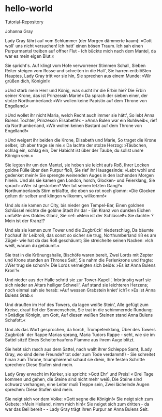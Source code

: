 # hello-world
Tutorial-Repository


Johanna Gray

Lady Gray fährt auf vom Schlummer (der Morgen
dämmerte kaum):
»Gott woll' uns nicht versuchen! Ich hatt' einen bösen
Traum.
Ich sah einen Purpurmantel treiben auf offner Flut -
Ich bückte mich nach dem Mantel, da war es mein
eigen Blut.«

Sie spricht's. Auf klingt vom Hofe verworrener
Stimmen Schall,
Sieben Reiter steigen vom Rosse und schreiten in die
Hall',
Sie harren entblößten Hauptes, Lady Gray tritt vor sie
hin,
Sie sprechen aus einem Munde: »Wir grüßen dich,
Königin!«

»Und starb mein Herr und König, was sucht ihr die
Erbin hie?
Die Erbin seiner Krone, das ist Prinzessin Marie!«
Da sprach der sieben einer, der stolze
Northumberland:
»Wir wollen keine Papistin auf dem Throne von
Engelland.«

»Und wollet ihr nicht Maria, welch Recht auch immer
sie hätt',
So lebt Anna Bulens Tochter, Prinzessin Elisabeth!« -
»Anna Bulen war ein Buhlweib«, rief da
Northumberland,
»Wir wollen keinen Bastard auf dem Throne von
Engelland!«

»Und weigert ihr beiden die Krone, Elisabeth und
Marie,
So traget die Krone selber, ich aber trage sie nie.«
Da lachte der stolze Herzog: »Täubchen, schlag ein,
schlag ein,
Der Habicht ist über der Taube, du sollst unsre
Königin sein.«

Sie legten ihr um den Mantel, sie hoben sie leicht aufs
Roß,
Ihrer Locken goldne Fülle über den Purpur floß,
Sie rief ihr Hausgesinde: »Lebt wohl und gedenket
mein!«
Sie sprengte weinenden Auges in den lachenden
Morgen hinein.
Und als sie kamen gen London, horch, Glocken- und
Feierklang,
Sie sprach: »Wer ist gestorben? Wer tut seinen letzten
Gang?«
Northumberlands Stirn erblaßte, die eben so rot noch
glomm:
»Die Glocken gelten dir selber und klingen
willkomm, willkomm!«

Und als sie kamen zur City, bis nieder gen
Tempel-Bar,
Einen goldnen Schlüssel reichte die goldne Stadt ihr
dar -
Ein Kranz von dunklen Eichen umfaßte des Goldes
Glanz,
Sie rief: »Mein ist der Schlüssel!« Sie dachte: ?Mein
ist der Kranz!?

Und als sie kamen zum Tower und die Zugbrück'
niederschlug,
Da bäumte hochauf ihr Leibroß, das sonst so sicher
sie trug,
Northumberland riß es am Zügel- wie hat da das Roß
geschäumt;
Sie streichelte seinen Nacken: »Ich weiß, warum du
gebäumt.«

Sie trat in die Krönungshalle, Bischöfe waren bereit,
Zwei Lords mit Zepter und Krone standen an Thrones
Seit',
Sie nahm die Perlenkrone und fragte: »Wer trug sie
schon?«
Die Lords verneigten sich beide: »Es ist Anna Bulens
Kron'!«

Und nieder aus der Halle schritt sie zur
Tower-Kapell',
Inbrünstig warf sie sich nieder an Altars heiliger
Schwell',
Auf stand sie leichteren Herzens; noch einmal sah sie
herab:
»Auf wessen Grabstein kniet' ich?« »Es ist Anna
Bulens Grab.«

Und draußen im Hof des Towers, da lagen weiße
Stein',
Alle gefügt zum Kreise, drauf fiel der Sonnenschein,
Sie trat in die schimmernde Rundung: »Gnädige
Königin, um Gott,
Auf diesen weißen Steinen stand Anna Bulens
Schafott.«

Und als das Wort gesprochen, da horch,
Trompetenklang,
Über des Towers Zugbrück' der Rappe Marias
sprang,
Maria Tudors Rappe - seht, wie sie im Sattel sitzt!
Eines Scheiterhaufens Flamme aus ihrem Auge blitzt.

Sie hebt sich rasch aus dem Sattel, nach wallt ihrer
Schleppe Samt,
(Lady Gray, wo sind deine Freunde? tot oder zum
Tode verdammt!) -
Sie schreitet hinan zum Throne, triumphierend schaut
sie drein,
Ihre festen Schritte sprechen: Diese Stufen sind mein.

Lady Gray erwacht im Kerker, sie spricht: »Gott Ehr'
und Preis! «
Drei Tage kommen und gehen, die Steine sind nicht
mehr weiß,
Die Steine sind schwarz verhangen, eine Leiter muß
Treppe sein,
Zwei lächelnde Augen sprechen: Diese Stufen sind
mein.

Sie neigt sich vor dem Volke: »Gott segne die
Königin!«
Sie neigt sich zum Gebete: »Mein Heiland, nimm
mich hin!«
Sie neiget sich zum dritten - da war das Beil bereit - -
Lady Gray trägt ihren Purpur an Anna Bulens Seit.
